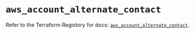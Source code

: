 # `aws_account_alternate_contact`

Refer to the Terraform Registory for docs: [`aws_account_alternate_contact`](https://registry.terraform.io/providers/hashicorp/aws/5.29.0/docs/resources/account_alternate_contact).
